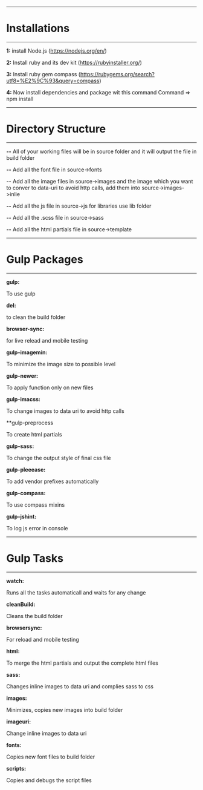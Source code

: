 ----------------------
# Installations
----------------------

**1:** install Node.js (https://nodejs.org/en/)

**2:** Install ruby and its dev kit (https://rubyinstaller.org/)

**3:** Install ruby gem compass (https://rubygems.org/search?utf8=%E2%9C%93&query=compass)

**4:** Now install dependencies and package wit this command
Command => npm install



----------------------
# Directory Structure
----------------------

**--** All of your working files will be in source folder and it will output the file in build folder

**--** Add all the font file in source->fonts

**--** Add all the image files in source->images and the image which you want to conver to data-uri to avoid http calls, add them into source->images->inlie

**--** Add all the js file in source->js for libraries use lib folder

**--** Add all the .scss file in source->sass

**--** Add all the html partials file in source->template




----------------------
# Gulp Packages
----------------------

**gulp:**

To use gulp

**del:**

to clean the build folder

**browser-sync:**

for live relead and mobile testing

**gulp-imagemin:**

To minimize the image size to possible level

**gulp-newer:**

To apply function only on new files

**gulp-imacss:**

To change images to data uri to avoid http calls

**gulp-preprocess

To create html partials

**gulp-sass:**

To change the output style of final css file

**gulp-pleeease:**

To add vendor prefixes automatically

**gulp-compass:**

To use compass mixins

**gulp-jshint:**

To log js error in console




----------------------
# Gulp Tasks
----------------------

**watch:**

Runs all the tasks automaticall and waits for any change

**cleanBuild:**

Cleans the build folder

**browsersync:**

For reload and mobile testing

**html:**

To merge the html partials and output the complete html files

**sass:**

Changes inline images to data uri and complies sass to css

**images:**

Minimizes, copies new images into build folder

**imageuri:**

Change inline images to data uri

**fonts:**

Copies new font files to build folder

**scripts:**

Copies and debugs the script files
